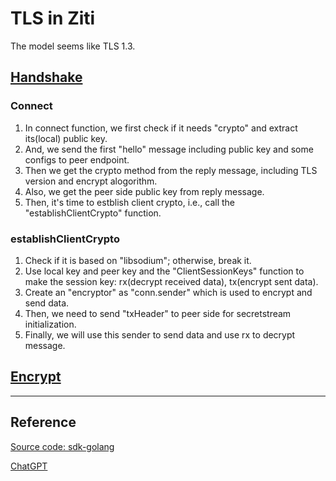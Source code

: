 # TLS in Ziti

The model seems like TLS 1.3.

## [Handshake](handshake.md)

### Connect

1. In connect function, we first check if it needs "crypto" and extract its(local) public key.
2. And, we send the first "hello" message including public key and some configs to peer endpoint.
3. Then we get the crypto method from the reply message, including TLS version and encrypt alogorithm.
4. Also, we get the peer side public key from reply message.
5. Then, it's time to estblish client crypto, i.e., call the "establishClientCrypto" function.

### establishClientCrypto

1. Check if it is based on "libsodium"; otherwise, break it.
2. Use local key and peer key and the "ClientSessionKeys" function to make the session key: rx(decrypt received data), tx(encrypt sent data).
3. Create an "encryptor" as "conn.sender" which is used to encrypt and send data.
4. Then, we need to send "txHeader" to peer side for secretstream initialization.
5. Finally, we will use this sender to send data and use rx to decrypt message.

## [Encrypt](encrypt.md)

---

## Reference

[Source code: sdk-golang](https://github.com/openziti/sdk-golang)

[ChatGPT](https://openai.com/chatgpt/)
